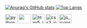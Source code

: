 [![Anurag's GitHub stats](https://github-readme-stats.vercel.app/api?username=davibtonon&count_private=true&show_icons=true&theme=synthwave)](https://github.com/anuraghazra/github-readme-stats)
[![Top Langs](https:/[](url)/github-readme-stats.vercel.app/api/top-langs/?username=davibtonon)](https://github.com/anuraghazra/github-readme-stats)

<link rel="stylesheet" href="https://cdn.jsdelivr.net/gh/devicons/devicon@v2.14.0/devicon.min.css">
<i class="devicon-css3-plain-wordmark colored"></i>

<div style="display: inline">
  <img alt="python_icons" height="30" width="40" src="https://cdn.jsdelivr.net/gh/devicons/devicon/icons/python/python-original.svg" />
  <img lt="mongodb_icons" height="30" width="40"src="https://cdn.jsdelivr.net/gh/devicons/devicon/icons/mongodb/mongodb-original.svg" />
  <img alt="html5_icons" height="30" width="40" src="https://cdn.jsdelivr.net/gh/devicons/devicon/icons/html5/html5-original.svg" />
  <img alt="css3_icons" height="30" width="40" src="https://cdn.jsdelivr.net/gh/devicons/devicon/icons/css3/css3-original.svg" />
  <img alt="js_icons" height="30" width="40"src="https://cdn.jsdelivr.net/gh/devicons/devicon/icons/javascript/javascript-original.svg" />
</div>


